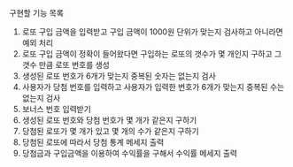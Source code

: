 구현할 기능 목록
1. 로또 구입 금액을 입력받고 구입 금액이 1000원 단위가 맞는지 검사하고 아니라면 예외 처리
2. 로또 구입 금액이 정확이 들어왔다면 구입하는 로또의 갯수가 몇 개인지 구하고 그 갯수 만큼 로또 번호를 생성
3. 생성된 로또 번호가 6개가 맞는지 중복된 숫자는 없는지 검사
4. 사용자가 당첨 번호를 입력하고 사용자가 입력한 번호가 6개가 맞는지 중복된 수는 없는지 검사
5. 보너스 번호 입력받기
6. 생성된 로또 번호와 당첨 번호가 몇 개가 같은지 구하기
7. 당첨된 로또가 몇 개가 있고 몇 개의 수가 같은지 구하기
8. 당첨된 로또에 따라서 당첨 통계 메세지 출력
9. 당첨금과 구입금액을 이용하여 수익률을 구해서 수익률 메세지 출력